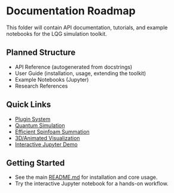 # Documentation Roadmap

This folder will contain API documentation, tutorials, and example notebooks for the LQG simulation toolkit.

## Planned Structure
- API Reference (autogenerated from docstrings)
- User Guide (installation, usage, extending the toolkit)
- Example Notebooks (Jupyter)
- Research References

## Quick Links
- [Plugin System](plugins.md)
- [Quantum Simulation](quantum_sim.md)
- [Efficient Spinfoam Summation](spinfoam_summation.md)
- [3D/Animated Visualization](plot3d.md)
- [Interactive Jupyter Demo](../lqg_simulation/examples/lqg_interactive_demo.ipynb)

## Getting Started
- See the main [README.md](../README.md) for installation and core usage.
- Try the interactive Jupyter notebook for a hands-on workflow.
